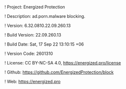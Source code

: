 ! Project: Energized Protection

! Description: ad.porn.malware blocking.

! Version: 6.32.0810.22.09.260.13

! Build Version: 22.09.260.13

! Build Date: Sat, 17 Sep 22 13:10:15 +06

! Version Code: 2601310

! License: CC BY-NC-SA 4.0, https://energized.pro/license

! Github: https://github.com/EnergizedProtection/block

! Web: https://energized.pro
